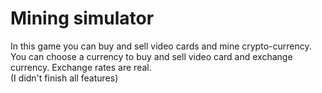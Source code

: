 # Mining simulator
In this game you can buy and sell video cards and mine crypto-currency. You can choose a currency to buy and
sell video card and exchange currency. Exchange rates are real.  
(I didn't finish all features)
